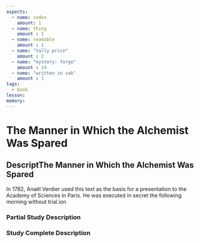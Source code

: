 ```yaml
---
aspects: 
  - name: codex
    amount: 1
  - name: thing
    amount : 1
  - name: readable
    amount : 1
  - name: "tally price"
    amount : 2
  - name: "mystery: forge"
    amount : 14
  - name: "written in vak"
    amount : 1
tags:
  - book
lesson: 
memory: 
---
```


# The Manner in Which the Alchemist Was Spared

## DescriptThe Manner in Which the Alchemist Was Spared

In 1782, Anaël Verdier used this text as the basis for a presentation to the Academy of Sciences in Paris. He was executed in secret the following morning without trial.ion

### Partial Study Description

### Study Complete Description
